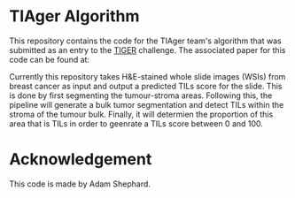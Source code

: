 # TIAger Algorithm

This repository contains the code for the TIAger team's algorithm that was submitted as an entry to the [TIGER](https://tiger.grand-challenge.org/) challenge.
The associated paper for this code can be found at: 

Currently this repository takes H&E-stained whole slide images (WSIs) from breast cancer as input and output a predicted TILs score for the slide.
This is done by first segmenting the tumour-stroma areas. Following this, the pipeline will generate a bulk tumor segmentation and detect TILs within the stroma of the tumour bulk. Finally, it will determien the proportion of this area that is TILs in order to geenrate a TILs score between 0 and 100.
<!-- ![alt text](./pipeline.png) -->

# Acknowledgement

This code is made by Adam Shephard.